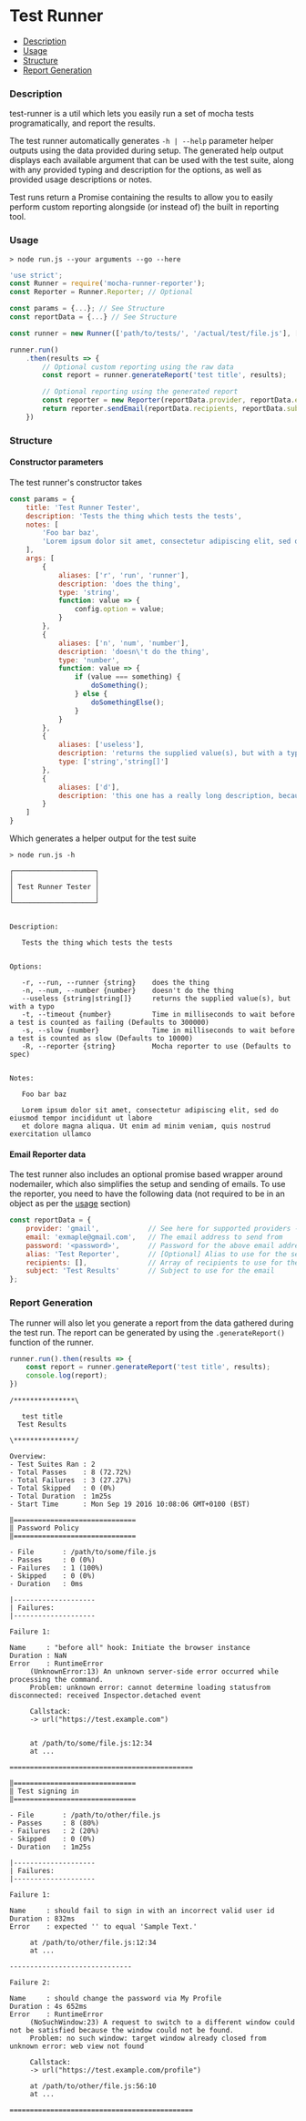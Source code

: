 Test Runner
=============
- [Description](#description)
- [Usage](#usage)
- [Structure](#structure)
- [Report Generation](#report-generation)

### Description ###

test-runner is a util which lets you easily run a set of mocha tests programatically, and report the results.

The test runner automatically generates `-h | --help` parameter helper outputs using the data provided during setup. The generated help output displays each available argument that can be used with the test suite, along with any provided typing and description for the options, as well as provided usage descriptions or notes.

Test runs return a Promise containing the results to allow you to easily perform custom reporting alongside (or instead of) the built in reporting tool.


### Usage ###

```
> node run.js --your arguments --go --here
```

```javascript
'use strict';
const Runner = require('mocha-runner-reporter');
const Reporter = Runner.Reporter; // Optional

const params = {...}; // See Structure
const reportData = {...} // See Structure

const runner = new Runner(['path/to/tests/', '/actual/test/file.js'], ['pattern-to-ignore', 'file/to/ignore.js'], params);

runner.run()
	.then(results => {
		// Optional custom reporting using the raw data
		const report = runner.generateReport('test title', results);

		// Optional reporting using the generated report
		const reporter = new Reporter(reportData.provider, reportData.email, reportData.password, reportData.alias);
		return reporter.sendEmail(reportData.recipients, reportData.subject, report);
	})
```


### Structure ###

#### Constructor parameters

The test runner's constructor takes

```javascript
const params = {
	title: 'Test Runner Tester',
	description: 'Tests the thing which tests the tests',
	notes: [
		'Foo bar baz',
		'Lorem ipsum dolor sit amet, consectetur adipiscing elit, sed do eiusmod tempor incididunt ut labore et dolore magna aliqua. Ut enim ad minim veniam, quis nostrud exercitation ullamco'
	],
	args: [
		{
			aliases: ['r', 'run', 'runner'],
			description: 'does the thing',
			type: 'string',
			function: value => {
				config.option = value;
			}
		},
		{
			aliases: ['n', 'num', 'number'],
			description: 'doesn\'t do the thing',
			type: 'number',
			function: value => {
				if (value === something) {
					doSomething();
				} else {
					doSomethingElse();
				}
			}
		},
		{
			aliases: ['useless'],
			description: 'returns the supplied value(s), but with a typo',
			type: ['string','string[]']
		},
		{
			aliases: ['d'],
			description: 'this one has a really long description, because sometimes you need them.'
		}
	]
}
```
Which generates a helper output for the test suite

```
> node run.js -h

┌────────────────────┐
│                    │
│ Test Runner Tester │
│                    │
└────────────────────┘


Description:

   Tests the thing which tests the tests


Options:

   -r, --run, --runner {string}    does the thing
   -n, --num, --number {number}    doesn't do the thing
   --useless {string|string[]}     returns the supplied value(s), but with a typo
   -t, --timeout {number}          Time in milliseconds to wait before a test is counted as failing (Defaults to 300000)
   -s, --slow {number}             Time in milliseconds to wait before a test is counted as slow (Defaults to 10000)
   -R, --reporter {string}         Mocha reporter to use (Defaults to spec)


Notes:

   Foo bar baz

   Lorem ipsum dolor sit amet, consectetur adipiscing elit, sed do eiusmod tempor incididunt ut labore
   et dolore magna aliqua. Ut enim ad minim veniam, quis nostrud exercitation ullamco
```
#### Email Reporter data

The test runner also includes an optional promise based wrapper around nodemailer, which also simplifies the setup and sending of emails.
To use the reporter, you need to have the following data (not required to be in an object as per the [usage](#usage) section)

```javascript
const reportData = {
	provider: 'gmail',            // See here for supported providers - https://github.com/nodemailer/nodemailer-wellknown#supported-services
	email: 'exmaple@gmail.com',   // The email address to send from
	password: '<password>',       // Password for the above email address
	alias: 'Test Reporter',       // [Optional] Alias to use for the sent email
	recipients: [],               // Array of recipients to use for the sent report
	subject: 'Test Results'       // Subject to use for the email
};
```

### Report Generation ###

The runner will also let you generate a report from the data gathered during the test run. The report can be generated by using the `.generateReport()` function of the runner.

```javascript
runner.run().then(results => {
	const report = runner.generateReport('test title', results);
	console.log(report);
})
```

```
/***************\

   test title
  Test Results

\***************/

Overview:
- Test Suites Ran : 2
- Total Passes    : 8 (72.72%)
- Total Failures  : 3 (27.27%)
- Total Skipped   : 0 (0%)
- Total Duration  : 1m25s
- Start Time      : Mon Sep 19 2016 10:08:06 GMT+0100 (BST)

‖==============================
‖ Password Policy
‖==============================

- File       : /path/to/some/file.js
- Passes     : 0 (0%)
- Failures   : 1 (100%)
- Skipped    : 0 (0%)
- Duration   : 0ms

|--------------------
| Failures:
|--------------------

Failure 1:

Name     : "before all" hook: Initiate the browser instance
Duration : NaN
Error    : RuntimeError
     (UnknownError:13) An unknown server-side error occurred while processing the command.
     Problem: unknown error: cannot determine loading statusfrom disconnected: received Inspector.detached event

     Callstack:
     -> url("https://test.example.com")


     at /path/to/some/file.js:12:34
     at ...

=============================================

‖==============================
‖ Test signing in
‖==============================

- File       : /path/to/other/file.js
- Passes     : 8 (80%)
- Failures   : 2 (20%)
- Skipped    : 0 (0%)
- Duration   : 1m25s

|--------------------
| Failures:
|--------------------

Failure 1:

Name     : should fail to sign in with an incorrect valid user id
Duration : 832ms
Error    : expected '' to equal 'Sample Text.'

     at /path/to/other/file.js:12:34
     at ...

------------------------------

Failure 2:

Name     : should change the password via My Profile
Duration : 4s 652ms
Error    : RuntimeError
     (NoSuchWindow:23) A request to switch to a different window could not be satisfied because the window could not be found.
     Problem: no such window: target window already closed from unknown error: web view not found

     Callstack:
     -> url("https://test.example.com/profile")

     at /path/to/other/file.js:56:10
     at ...

=============================================
```
